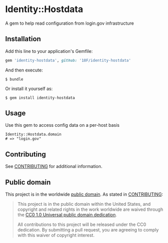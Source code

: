 # Identity::Hostdata

A gem to help read configuration from login.gov infrastructure

## Installation

Add this line to your application's Gemfile:

```ruby
gem 'identity-hostdata', github: '18F/identity-hostdata'
```

And then execute:

    $ bundle

Or install it yourself as:

    $ gem install identity-hostdata

## Usage

Use this gem to access config data on a per-host basis

```
Identity::Hostdata.domain
# => "login.gov"
```

## Contributing

See [CONTRIBUTING](CONTRIBUTING.md) for additional information.

## Public domain

This project is in the worldwide [public domain](LICENSE.md). As stated in [CONTRIBUTING](CONTRIBUTING.md):

> This project is in the public domain within the United States, and copyright and related rights in the work worldwide are waived through the [CC0 1.0 Universal public domain dedication](https://creativecommons.org/publicdomain/zero/1.0/).
>
> All contributions to this project will be released under the CC0 dedication. By submitting a pull request, you are agreeing to comply with this waiver of copyright interest.

